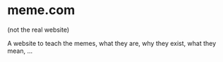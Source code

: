 # meme.com
(not the real website)

A website to teach the memes, what they are, why they exist, what they mean, ...